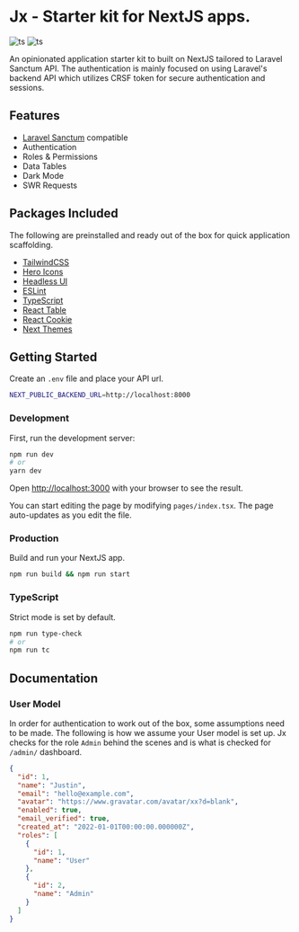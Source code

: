 # Jx - Starter kit for NextJS apps.

![ts](https://img.shields.io/github/v/release/jstnmthw/jx?include_prereleases)
![ts](https://img.shields.io/github/workflow/status/jstnmthw/jx/Build)

An opinionated application starter kit to built on NextJS tailored to Laravel Sanctum API. The authentication is mainly focused on using Laravel's backend API which utilizes CRSF token for secure authentication and sessions. 

## Features
- [Laravel Sanctum](https://laravel.com/docs/9.x/starter-kits#breeze-and-next) compatible
- Authentication
- Roles & Permissions
- Data Tables
- Dark Mode
- SWR Requests

## Packages Included

The following are preinstalled and ready out of the box for quick application scaffolding.

- [TailwindCSS](https://tailwindcss.com/)
- [Hero Icons](https://heroicons.com/)
- [Headless UI](https://headlessui.com/)
- [ESLint](https://eslint.org/)
- [TypeScript](https://www.typescriptlang.org/)
- [React Table](https://tanstack.com/table/v8/?from=reactTableV7&original=https://react-table-v7.tanstack.com/)
- [React Cookie](https://github.com/reactivestack/cookies)
- [Next Themes](https://github.com/pacocoursey/next-themes)

## Getting Started

Create an `.env` file and place your API url.

```bash
NEXT_PUBLIC_BACKEND_URL=http://localhost:8000
```

### Development
First, run the development server:

```bash
npm run dev
# or
yarn dev
```

Open [http://localhost:3000](http://localhost:3000) with your browser to see the result.

You can start editing the page by modifying `pages/index.tsx`. The page auto-updates as you edit the file.

### Production
Build and run your NextJS app.

```bash
npm run build && npm run start
```

### TypeScript
Strict mode is set by default.
```bash
npm run type-check
# or
npm run tc
```

## Documentation
### User Model
In order for authentication to work out of the box, some assumptions need to be made. The following is how we assume your User model is set up. Jx checks for the role `Admin` behind the scenes and is what is checked for `/admin/` dashboard.
```json
{
  "id": 1,
  "name": "Justin",
  "email": "hello@example.com",
  "avatar": "https://www.gravatar.com/avatar/xx?d=blank",
  "enabled": true,
  "email_verified": true,
  "created_at": "2022-01-01T00:00:00.000000Z",
  "roles": [
    {
      "id": 1,
      "name": "User"
    },
    {
      "id": 2,
      "name": "Admin"
    }
  ]
}
```